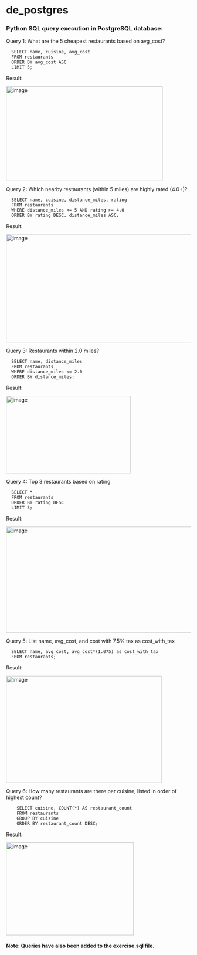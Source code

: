# de_postgres

### Python SQL query execution in PostgreSQL database:

Query 1: What are the 5 cheapest restaurants based on avg_cost?
     
      SELECT name, cuisine, avg_cost
      FROM restaurants
      ORDER BY avg_cost ASC
      LIMIT 5;

Result:

<img width="427" height="258" alt="image" src="https://github.com/user-attachments/assets/ddbe1585-e7a1-4df8-8a95-b86fa6b274e2" />


Query 2: Which nearby restaurants (within 5 miles) are highly rated (4.0+)?

      SELECT name, cuisine, distance_miles, rating
      FROM restaurants
      WHERE distance_miles <= 5 AND rating >= 4.0
      ORDER BY rating DESC, distance_miles ASC;

Result:

<img width="562" height="295" alt="image" src="https://github.com/user-attachments/assets/8153028c-1909-4f67-8608-9b7ab2decb32" />


Query 3: Restaurants within 2.0 miles?

      SELECT name, distance_miles 
      FROM restaurants
      WHERE distance_miles <= 2.0
      ORDER BY distance_miles;

Result:

<img width="340" height="211" alt="image" src="https://github.com/user-attachments/assets/255e0a14-52fd-45f4-b495-725b931afce3" />


Query 4: Top 3 restaurants based on rating 

      SELECT * 
      FROM restaurants
      ORDER BY rating DESC
      LIMIT 3;

Result:

<img width="967" height="289" alt="image" src="https://github.com/user-attachments/assets/ac64dcb3-7409-4498-9f81-f0efc19a0042" />


Query 5: List name, avg_cost, and cost with 7.5% tax as cost_with_tax

      SELECT name, avg_cost, avg_cost*(1.075) as cost_with_tax
      FROM restaurants;

  Result:

  <img width="424" height="292" alt="image" src="https://github.com/user-attachments/assets/7d80a76b-24b0-4c19-af3e-311534eae315" />


  Query 6: How many restaurants are there per cuisine, listed in order of highest count?

        SELECT cuisine, COUNT(*) AS restaurant_count
        FROM restaurants
        GROUP BY cuisine
        ORDER BY restaurant_count DESC;

  Result:

  <img width="348" height="253" alt="image" src="https://github.com/user-attachments/assets/76cc63d1-9979-462e-8ef9-8df23d283b8c" />











#### Note: Queries have also been added to the exercise.sql file.






